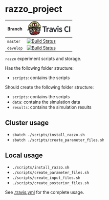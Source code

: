 # razzo_project

Branch|[![Travis CI logo](pics/TravisCI.png)](https://travis-ci.org)
---|---
`master`|[![Build Status](https://travis-ci.org/richelbilderbeek/razzo_project.svg?branch=master)](https://travis-ci.org/richelbilderbeek/razzo_project)
`develop`|[![Build Status](https://travis-ci.org/richelbilderbeek/razzo_project.svg?branch=develop)](https://travis-ci.org/richelbilderbeek/razzo_project)

`razzo` experiment scripts and storage.

Has the following folder structure:

 * `scripts`: contains the scripts

Should create the following folder structure:

 * `scripts`: contains the scripts
 * `data`: contains the simulation data
 * `results`: contains the simulation results

## Cluster usage

 * `sbatch ./scripts/install_razzo.sh`
 * `sbatch ./scripts/create_parameter_files.sh`

## Local usage

 * `./scripts/install_razzo.sh`
 * `./scripts/create_parameter_files.sh`
 * `./scripts/create_input_files.sh`
 * `./scripts/create_posterior_files.sh`

See [.travis.yml](.travis.yml) for the complete usage.